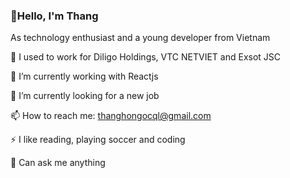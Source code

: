 ### 👋Hello, I'm Thang 

As technology enthusiast and a young developer from Vietnam


📅 I used to work for Diligo Holdings, VTC NETVIET and Exsot JSC

🌱 I’m currently working with Reactjs

🔭 I’m currently looking for a new job

📫 How to reach me: thanghongocql@gmail.com

⚡ I like reading, playing soccer and coding

💬 Can ask me anything
